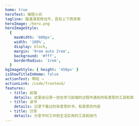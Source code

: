 ```yaml
---
home: true
heroText: 编程小兵
tagline: 路漫漫其修远兮，吾将上下而求索
heroImage: /hero.png
heroImageStyle:
  {
    maxWidth: '600px',
    width: '100%',
    display: block,
    margin: '9rem auto 2rem',
    background: '#fff',
    borderRadius: '1rem',
  }
bgImageStyle: { height: '450px' }
isShowTitleInHome: false
actionText: 啊哒 →
actionLink: /code/frontend/
features:
  - title: 前端
    details: 这里会记录一些在学习前端的过程中遇到的有意思的工具和库
  - title: 读书
    details: 记录下看过的有意思的书，有意思的内容
  - title: 分享
    details: 分享平时工作和生活实用的工具和技巧
---
```


